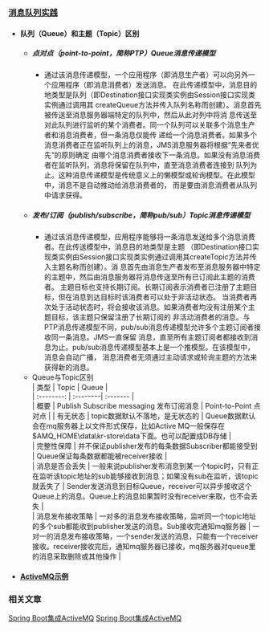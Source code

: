 ### [消息队列实践](https://github.com/timebusker/spring-boot/tree/master/spring-boot-18-MQ/)  

- #### 队列（Queue）和主题（Topic）区别  
  + ##### 点对点（point-to-point，简称PTP）Queue消息传递模型  
    * 通过该消息传递模型，一个应用程序（即消息生产者）可以向另外一个应用程序（即消息消费者）发送消息。
	在此传递模型中，消息目的地类型是队列（即Destination接口实现类实例由Session接口实现类实例通过调用其
	createQueue方法并传入队列名称而创建）。消息首先被传送至消息服务器端特定的队列中，然后从此对列中将消
	息传送至对此队列进行监听的某个消费者。同一个队列可以关联多个消息生产者和消息消费者，但一条消息仅能传
	递给一个消息消费者。如果多个消息消费者正在监听队列上的消息，JMS消息服务器将根据“先来者优先”的原则确定
	由哪个消息消费者接收下一条消息。如果没有消息消费者在监听队列，消息将保留在队列中，直至消息消费者连接到
	队列为止。这种消息传递模型是传统意义上的懒模型或轮询模型。在此模型中，消息不是自动推动给消息消费者的，
	而是要由消息消费者从队列中请求获得。   
  + ##### 发布/订阅（publish/subscribe，简称pub/sub）Topic消息传递模型
    * 通过该消息传递模型，应用程序能够将一条消息发送给多个消息消费者。在此传送模型中，消息目的地类型是主题
	（即Destination接口实现类实例由Session接口实现类实例通过调用其createTopic方法并传入主题名称而创建）。消
	息首先由消息生产者发布至消息服务器中特定的主题中，然后由消息服务器将消息传送至所有已订阅此主题的消费者。
	主题目标也支持长期订阅。长期订阅表示消费者已注册了主题目标，但在消息到达目标时该消费者可以处于非活动状态。
	当消费者再次处于活动状态时，将会接收该消息。如果消费者均没有注册某个主题目标，该主题只保留注册了长期订阅的
	非活动消费者的消息。与PTP消息传递模型不同，pub/sub消息传递模型允许多个主题订阅者接收同一条消息。JMS一直保留
	消息，直至所有主题订阅者都接收到消息为止。pub/sub消息传递模型基本上是一个推模型。在该模型中，消息会自动广播，
	消息消费者无须通过主动请求或轮询主题的方法来获得新的消息。  
  + Queue与Topic区别  
  | 类型     |    Topic | Queue  |  
  | :--------: | :--------| :------- |  
  | 概要  | Publish Subscribe messaging 发布订阅消息 |  Point-to-Point 点对点   |
  | 有无状态     |   topic数据默认不落地，是无状态的  |  Queue数据默认会在mq服务器上以文件形式保存，比如Active MQ一般保存在$AMQ_HOME\data\kr-store\data下面。也可以配置成DB存储  |  
  | 完整性保障      |    并不保证publisher发布的每条数据Subscriber都能接受到  | Queue保证每条数据都能被receiver接收  |  
  | 消息是否会丢失      |   一般来说publisher发布消息到某一个topic时，只有正在监听该topic地址的sub能够接收到消息；如果没有sub在监听，该topic就丢失了 | Sender发送消息到目标Queue，receiver可以异步接收这个Queue上的消息。Queue上的消息如果暂时没有receiver来取，也不会丢失  |  
  | 消息发布接收策略      |    一对多的消息发布接收策略，监听同一个topic地址的多个sub都能收到publisher发送的消息。Sub接收完通知mq服务器  | 一对一的消息发布接收策略，一个sender发送的消息，只能有一个receiver接收。receiver接收完后，通知mq服务器已接收，mq服务器对queue里的消息采取删除或其他操作  |  



- #### [ActiveMQ示例](https://github.com/timebusker/spring-boot/tree/master/spring-boot-18-MQ/spring-boot-18-MQ-activemq/)



### 相关文章

[Spring Boot集成ActiveMQ](http://412887952-qq-com.iteye.com/blog/2319751)
[Spring Boot集成ActiveMQ](http://412887952-qq-com.iteye.com/blog/2338176)

